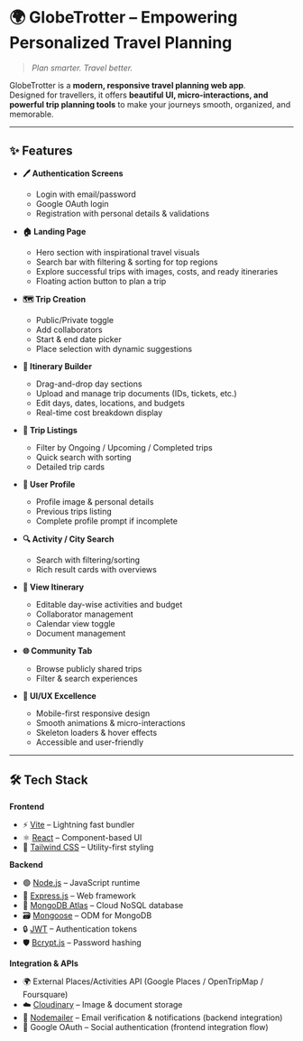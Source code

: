 # 🌍 GlobeTrotter – Empowering Personalized Travel Planning

> *Plan smarter. Travel better.*

GlobeTrotter is a **modern, responsive travel planning web app**.  
Designed for travellers, it offers **beautiful UI, micro-interactions, and powerful trip planning tools** to make your journeys smooth, organized, and memorable.

---

## ✨ Features

- **🖊️ Authentication Screens**
  - Login with email/password
  - Google OAuth login
  - Registration with personal details & validations

- **🏠 Landing Page**
  - Hero section with inspirational travel visuals
  - Search bar with filtering & sorting for top regions
  - Explore successful trips with images, costs, and ready itineraries
  - Floating action button to plan a trip

- **🗺️ Trip Creation**
  - Public/Private toggle
  - Add collaborators
  - Start & end date picker
  - Place selection with dynamic suggestions

- **📅 Itinerary Builder**
  - Drag-and-drop day sections
  - Upload and manage trip documents (IDs, tickets, etc.)
  - Edit days, dates, locations, and budgets
  - Real-time cost breakdown display

- **📂 Trip Listings**
  - Filter by Ongoing / Upcoming / Completed trips
  - Quick search with sorting
  - Detailed trip cards

- **🙋 User Profile**
  - Profile image & personal details
  - Previous trips listing
  - Complete profile prompt if incomplete

- **🔍 Activity / City Search**
  - Search with filtering/sorting
  - Rich result cards with overviews

- **📖 View Itinerary**
  - Editable day-wise activities and budget
  - Collaborator management
  - Calendar view toggle
  - Document management

- **🌐 Community Tab**
  - Browse publicly shared trips
  - Filter & search experiences

- **🎨 UI/UX Excellence**
  - Mobile-first responsive design
  - Smooth animations & micro-interactions
  - Skeleton loaders & hover effects
  - Accessible and user-friendly

---

## 🛠️ Tech Stack

**Frontend**
- ⚡ [Vite](https://vitejs.dev/) – Lightning fast bundler
- ⚛️ [React](https://react.dev/) – Component-based UI
- 🎨 [Tailwind CSS](https://tailwindcss.com/) – Utility-first styling

**Backend**
- 🟢 [Node.js](https://nodejs.org/) – JavaScript runtime
- 🚏 [Express.js](https://expressjs.com/) – Web framework
- 🍃 [MongoDB Atlas](https://www.mongodb.com/atlas) – Cloud NoSQL database
- 🗃️ [Mongoose](https://mongoosejs.com/) – ODM for MongoDB
- 🔒 [JWT](https://jwt.io/) – Authentication tokens
- 🛡️ [Bcrypt.js](https://github.com/dcodeIO/bcrypt.js) – Password hashing

**Integration & APIs**
- 🌍 External Places/Activities API (Google Places / OpenTripMap / Foursquare)
- ☁️ [Cloudinary](https://cloudinary.com/) – Image & document storage
- 📧 [Nodemailer](https://nodemailer.com/) – Email verification & notifications (backend integration)
- 🔑 Google OAuth – Social authentication (frontend integration flow)
